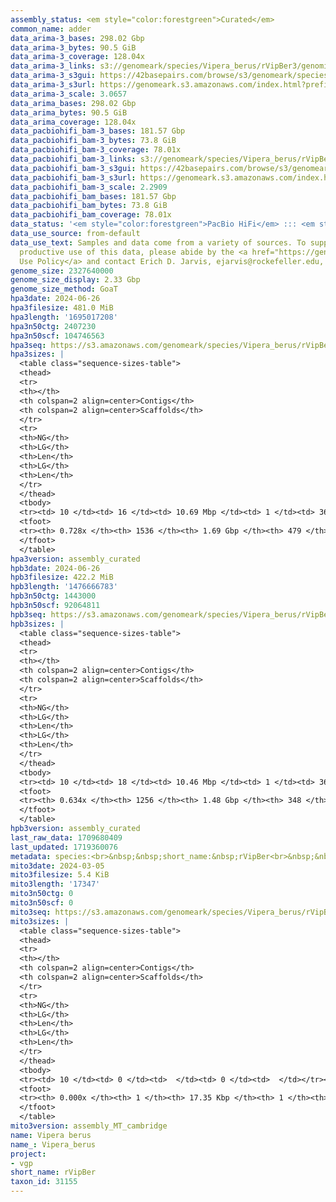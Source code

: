 ```yaml
---
assembly_status: <em style="color:forestgreen">Curated</em>
common_name: adder
data_arima-3_bases: 298.02 Gbp
data_arima-3_bytes: 90.5 GiB
data_arima-3_coverage: 128.04x
data_arima-3_links: s3://genomeark/species/Vipera_berus/rVipBer3/genomic_data/arima/<br>
data_arima-3_s3gui: https://42basepairs.com/browse/s3/genomeark/species/Vipera_berus/rVipBer3/genomic_data/arima/
data_arima-3_s3url: https://genomeark.s3.amazonaws.com/index.html?prefix=species/Vipera_berus/rVipBer3/genomic_data/arima/
data_arima-3_scale: 3.0657
data_arima_bases: 298.02 Gbp
data_arima_bytes: 90.5 GiB
data_arima_coverage: 128.04x
data_pacbiohifi_bam-3_bases: 181.57 Gbp
data_pacbiohifi_bam-3_bytes: 73.8 GiB
data_pacbiohifi_bam-3_coverage: 78.01x
data_pacbiohifi_bam-3_links: s3://genomeark/species/Vipera_berus/rVipBer3/genomic_data/pacbio_hifi/<br>
data_pacbiohifi_bam-3_s3gui: https://42basepairs.com/browse/s3/genomeark/species/Vipera_berus/rVipBer3/genomic_data/pacbio_hifi/
data_pacbiohifi_bam-3_s3url: https://genomeark.s3.amazonaws.com/index.html?prefix=species/Vipera_berus/rVipBer3/genomic_data/pacbio_hifi/
data_pacbiohifi_bam-3_scale: 2.2909
data_pacbiohifi_bam_bases: 181.57 Gbp
data_pacbiohifi_bam_bytes: 73.8 GiB
data_pacbiohifi_bam_coverage: 78.01x
data_status: '<em style="color:forestgreen">PacBio HiFi</em> ::: <em style="color:forestgreen">Arima</em>'
data_use_source: from-default
data_use_text: Samples and data come from a variety of sources. To support fair and
  productive use of this data, please abide by the <a href="https://genome10k.soe.ucsc.edu/data-use-policies/">Data
  Use Policy</a> and contact Erich D. Jarvis, ejarvis@rockefeller.edu, with any questions.
genome_size: 2327640000
genome_size_display: 2.33 Gbp
genome_size_method: GoaT
hpa3date: 2024-06-26
hpa3filesize: 481.0 MiB
hpa3length: '1695017208'
hpa3n50ctg: 2407230
hpa3n50scf: 104746563
hpa3seq: https://s3.amazonaws.com/genomeark/species/Vipera_berus/rVipBer3/assembly_curated/rVipBer3.hap1.cur.20240626.fasta.gz
hpa3sizes: |
  <table class="sequence-sizes-table">
  <thead>
  <tr>
  <th></th>
  <th colspan=2 align=center>Contigs</th>
  <th colspan=2 align=center>Scaffolds</th>
  </tr>
  <tr>
  <th>NG</th>
  <th>LG</th>
  <th>Len</th>
  <th>LG</th>
  <th>Len</th>
  </tr>
  </thead>
  <tbody>
  <tr><td> 10 </td><td> 16 </td><td> 10.69 Mbp </td><td> 1 </td><td> 362.93 Mbp </td></tr><tr><td> 20 </td><td> 43 </td><td> 7.20 Mbp </td><td> 2 </td><td> 290.63 Mbp </td></tr><tr><td> 30 </td><td> 79 </td><td> 5.75 Mbp </td><td> 3 </td><td> 218.40 Mbp </td></tr><tr><td> 40 </td><td> 127 </td><td> 4.13 Mbp </td><td> 4 </td><td> 134.00 Mbp </td></tr><tr style="background-color:#cccccc;"><td> 50 </td><td> 202 </td><td style="background-color:#88ff88;"> 2.41 Mbp </td><td> 6 </td><td style="background-color:#88ff88;"> 104.75 Mbp </td></tr><tr><td> 60 </td><td> 340 </td><td> 1.24 Mbp </td><td> 8 </td><td> 80.61 Mbp </td></tr><tr><td> 70 </td><td> 727 </td><td> 253.56 Kbp </td><td> 16 </td><td> 14.45 Mbp </td></tr><tr><td> 80 </td><td> 0 </td><td>  </td><td> 0 </td><td>  </td></tr><tr><td> 90 </td><td> 0 </td><td>  </td><td> 0 </td><td>  </td></tr><tr><td> 100 </td><td> 0 </td><td>  </td><td> 0 </td><td>  </td></tr></tbody>
  <tfoot>
  <tr><th> 0.728x </th><th> 1536 </th><th> 1.69 Gbp </th><th> 479 </th><th> 1.70 Gbp </th></tr>
  </tfoot>
  </table>
hpa3version: assembly_curated
hpb3date: 2024-06-26
hpb3filesize: 422.2 MiB
hpb3length: '1476666783'
hpb3n50ctg: 1443000
hpb3n50scf: 92064811
hpb3seq: https://s3.amazonaws.com/genomeark/species/Vipera_berus/rVipBer3/assembly_curated/rVipBer3.hap2.cur.20240626.fasta.gz
hpb3sizes: |
  <table class="sequence-sizes-table">
  <thead>
  <tr>
  <th></th>
  <th colspan=2 align=center>Contigs</th>
  <th colspan=2 align=center>Scaffolds</th>
  </tr>
  <tr>
  <th>NG</th>
  <th>LG</th>
  <th>Len</th>
  <th>LG</th>
  <th>Len</th>
  </tr>
  </thead>
  <tbody>
  <tr><td> 10 </td><td> 18 </td><td> 10.46 Mbp </td><td> 1 </td><td> 362.98 Mbp </td></tr><tr><td> 20 </td><td> 45 </td><td> 7.38 Mbp </td><td> 2 </td><td> 288.14 Mbp </td></tr><tr><td> 30 </td><td> 83 </td><td> 5.10 Mbp </td><td> 3 </td><td> 216.58 Mbp </td></tr><tr><td> 40 </td><td> 139 </td><td> 3.19 Mbp </td><td> 4 </td><td> 123.54 Mbp </td></tr><tr style="background-color:#cccccc;"><td> 50 </td><td> 247 </td><td style="background-color:#88ff88;"> 1.44 Mbp </td><td> 6 </td><td style="background-color:#88ff88;"> 92.06 Mbp </td></tr><tr><td> 60 </td><td> 555 </td><td> 367.11 Kbp </td><td> 13 </td><td> 19.42 Mbp </td></tr><tr><td> 70 </td><td> 0 </td><td>  </td><td> 0 </td><td>  </td></tr><tr><td> 80 </td><td> 0 </td><td>  </td><td> 0 </td><td>  </td></tr><tr><td> 90 </td><td> 0 </td><td>  </td><td> 0 </td><td>  </td></tr><tr><td> 100 </td><td> 0 </td><td>  </td><td> 0 </td><td>  </td></tr></tbody>
  <tfoot>
  <tr><th> 0.634x </th><th> 1256 </th><th> 1.48 Gbp </th><th> 348 </th><th> 1.48 Gbp </th></tr>
  </tfoot>
  </table>
hpb3version: assembly_curated
last_raw_data: 1709680409
last_updated: 1719360076
metadata: species:<br>&nbsp;&nbsp;short_name:&nbsp;rVipBer<br>&nbsp;&nbsp;name:&nbsp;Vipera&nbsp;berus<br>&nbsp;&nbsp;taxon_id:&nbsp;31155<br>&nbsp;&nbsp;common_name:&nbsp;adder<br>&nbsp;&nbsp;order:<br>&nbsp;&nbsp;&nbsp;&nbsp;name:&nbsp;Squamata<br>&nbsp;&nbsp;family:<br>&nbsp;&nbsp;&nbsp;&nbsp;name:&nbsp;Viperidae<br>&nbsp;&nbsp;individuals:<br>&nbsp;&nbsp;&nbsp;&nbsp;-&nbsp;short_name:&nbsp;rVipBer3<br>&nbsp;&nbsp;&nbsp;&nbsp;&nbsp;&nbsp;biosample_id:&nbsp;SAMEA114293681<br>&nbsp;&nbsp;&nbsp;&nbsp;&nbsp;&nbsp;sex:&nbsp;female<br>&nbsp;&nbsp;genome_size:&nbsp;2327640000<br>&nbsp;&nbsp;genome_size_method:&nbsp;GoaT<br>&nbsp;&nbsp;project:&nbsp;[&nbsp;vgp&nbsp;]<br>
mito3date: 2024-03-05
mito3filesize: 5.4 KiB
mito3length: '17347'
mito3n50ctg: 0
mito3n50scf: 0
mito3seq: https://s3.amazonaws.com/genomeark/species/Vipera_berus/rVipBer3/assembly_MT_cambridge/rVipBer3.MT.20240305.fasta.gz
mito3sizes: |
  <table class="sequence-sizes-table">
  <thead>
  <tr>
  <th></th>
  <th colspan=2 align=center>Contigs</th>
  <th colspan=2 align=center>Scaffolds</th>
  </tr>
  <tr>
  <th>NG</th>
  <th>LG</th>
  <th>Len</th>
  <th>LG</th>
  <th>Len</th>
  </tr>
  </thead>
  <tbody>
  <tr><td> 10 </td><td> 0 </td><td>  </td><td> 0 </td><td>  </td></tr><tr><td> 20 </td><td> 0 </td><td>  </td><td> 0 </td><td>  </td></tr><tr><td> 30 </td><td> 0 </td><td>  </td><td> 0 </td><td>  </td></tr><tr><td> 40 </td><td> 0 </td><td>  </td><td> 0 </td><td>  </td></tr><tr style="background-color:#cccccc;"><td> 50 </td><td> 0 </td><td style="background-color:#ff8888;">  </td><td> 0 </td><td style="background-color:#ff8888;">  </td></tr><tr><td> 60 </td><td> 0 </td><td>  </td><td> 0 </td><td>  </td></tr><tr><td> 70 </td><td> 0 </td><td>  </td><td> 0 </td><td>  </td></tr><tr><td> 80 </td><td> 0 </td><td>  </td><td> 0 </td><td>  </td></tr><tr><td> 90 </td><td> 0 </td><td>  </td><td> 0 </td><td>  </td></tr><tr><td> 100 </td><td> 0 </td><td>  </td><td> 0 </td><td>  </td></tr></tbody>
  <tfoot>
  <tr><th> 0.000x </th><th> 1 </th><th> 17.35 Kbp </th><th> 1 </th><th> 17.35 Kbp </th></tr>
  </tfoot>
  </table>
mito3version: assembly_MT_cambridge
name: Vipera berus
name_: Vipera_berus
project:
- vgp
short_name: rVipBer
taxon_id: 31155
---
```

